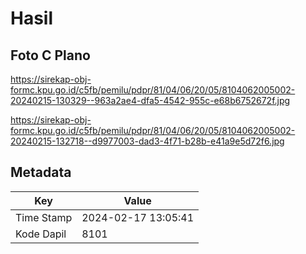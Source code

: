 # Hasil

## Foto C Plano

https://sirekap-obj-formc.kpu.go.id/c5fb/pemilu/pdpr/81/04/06/20/05/8104062005002-20240215-130329--963a2ae4-dfa5-4542-955c-e68b6752672f.jpg

https://sirekap-obj-formc.kpu.go.id/c5fb/pemilu/pdpr/81/04/06/20/05/8104062005002-20240215-132718--d9977003-dad3-4f71-b28b-e41a9e5d72f6.jpg


## Metadata

| Key        | Value               |
| ---------- | ------------------- |
| Time Stamp | 2024-02-17 13:05:41 |
| Kode Dapil | 8101                |



